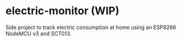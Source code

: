# electric-monitor (WIP)

Side project to track electric consumption at home using an ESP8266 NodeMCU v3 and SCT013.
